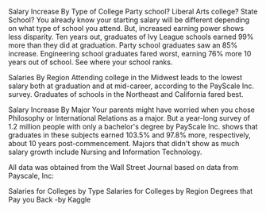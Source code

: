 Salary Increase By Type of College
Party school? Liberal Arts college? State School? You already know your starting salary will be different depending on what type of school you attend. But, increased earning power shows less disparity. Ten years out, graduates of Ivy League schools earned 99% more than they did at graduation. Party school graduates saw an 85% increase. Engineering school graduates fared worst, earning 76% more 10 years out of school. See where your school ranks.

Salaries By Region
Attending college in the Midwest leads to the lowest salary both at graduation and at mid-career, according to the PayScale Inc. survey. Graduates of schools in the Northeast and California fared best.

Salary Increase By Major
Your parents might have worried when you chose Philosophy or International Relations as a major. But a year-long survey of 1.2 million people with only a bachelor's degree by PayScale Inc. shows that graduates in these subjects earned 103.5% and 97.8% more, respectively, about 10 years post-commencement. Majors that didn't show as much salary growth include Nursing and Information Technology.

All data was obtained from the Wall Street Journal based on data from Payscale, Inc:

Salaries for Colleges by Type
Salaries for Colleges by Region
Degrees that Pay you Back
                                      -by Kaggle
